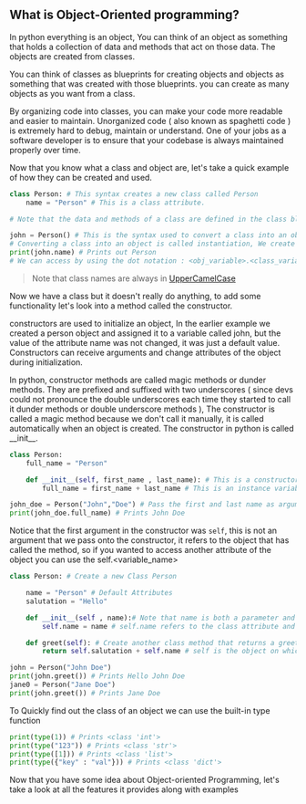 ## What is Object-Oriented programming?

In python everything is an object, You can think of an object as something that holds a collection of data and methods that act on those data.
The objects are created from classes.

You can think of classes as blueprints for creating objects and objects as something that was created with those blueprints. you can create as many objects as you want from a class.

By organizing code into classes, you can make your code more readable and easier to maintain. Unorganized code ( also known as spaghetti code ) is extremely hard to debug, maintain or understand. One of your jobs as a software developer is to ensure that your codebase is always maintained properly over time.

Now that you know what a class and object are, let's take a quick example of how they can be created and used.

```python
class Person: # This syntax creates a new class called Person
    name = "Person" # This is a class attribute.

# Note that the data and methods of a class are defined in the class block

john = Person() # This is the syntax used to convert a class into an objects
# Converting a class into an object is called instantiation, We create an instance of the class as an object
print(john.name) # Prints out Person
# We can access by using the dot notation : <obj_variable>.<class_variable>
```

> Note that class names are always in [UpperCamelCase](https://en.wikipedia.org/wiki/Camel_case)

Now we have a class but it doesn't really do anything, to add some functionality let's look into a method called the constructor.

constructors are used to initialize an object, In the earlier example we created a person object and assigned it to a variable called john, but the value of the attribute name was not changed, it was just a default value. Constructors can receive arguments and change attributes of the object during initialization.

In python, constructor methods are called magic methods or dunder methods. They are prefixed and suffixed with two underscores ( since devs could not pronounce the double underscores each time they started to call it dunder methods or double underscore methods ), The constructor is called a magic method because we don't call it manually, it is called automatically when an object is created. The constructor in python is called \_\_init\_\_.

```python
class Person:
    full_name = "Person"

    def __init__(self, first_name , last_name): # This is a constructor
        full_name = first_name + last_name # This is an instance variable, it is unique to each instance of the class

john_doe = Person("John","Doe") # Pass the first and last name as arguments to the constructor
print(john_doe.full_name) # Prints John Doe
```

Notice that the first argument in the constructor was `self`, this is not an argument that we pass onto the constructor, it refers to the object that has called the method, so if you wanted to access another attribute of the object you can use the self.<variable_name>

```python
class Person: # Create a new Class Person

    name = "Person" # Default Attributes
    salutation = "Hello"

    def __init__(self , name):# Note that name is both a parameter and a class attribute
        self.name = name # self.name refers to the class attribute and the other one refers to the parameter

    def greet(self): # Create another class method that returns a greeting
        return self.salutation + self.name # self is the object on which the method is called

john = Person("John Doe")
print(john.greet()) # Prints Hello John Doe
jane0 = Person("Jane Doe")
print(john.greet()) # Prints Jane Doe
```

To Quickly find out the class of an object we can use the built-in type function

```python
print(type(1)) # Prints <class 'int'>
print(type("123")) # Prints <class 'str'>
print(type([1])) # Prints <class 'list'>
print(type({"key" : "val"})) # Prints <class 'dict'>
```

Now that you have some idea about Object-oriented Programming, let's take a look at all the features it provides along with examples
